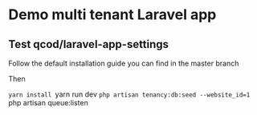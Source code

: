 # Demo multi tenant Laravel app

## Test qcod/laravel-app-settings

Follow the default installation guide you can find in the master branch

Then

`yarn install
`yarn run dev
`php artisan tenancy:db:seed --website_id=1
`php artisan queue:listen
